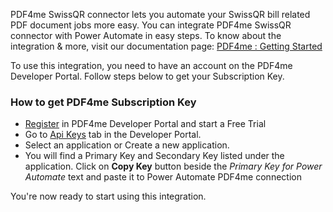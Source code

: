 PDF4me SwissQR connector lets you automate your SwissQR bill related PDF document jobs more easy. You can integrate PDF4me SwissQR connector with Power Automate in easy steps. To know about the integration & more, visit our documentation page: [PDF4me : Getting Started](https://dev.pdf4me.com/power-automate/)

To use this integration, you need to have an account on the PDF4me Developer Portal. Follow steps below to get your Subscription Key.

### How to get PDF4me Subscription Key

- [Register](https://dev.pdf4me.com/) in PDF4me Developer Portal and start a Free Trial
- Go to [Api Keys](https://dev.pdf4me.com/dashboard/#/api-keys/) tab in the Developer Portal.
- Select an application or Create a new application.
- You will find a Primary Key and Secondary Key listed under the application. Click on **Copy Key** button beside the _Primary Key for Power Automate_ text and paste it to Power Automate PDF4me connection

You're now ready to start using this integration.
